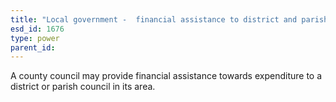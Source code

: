 ```yaml
---
title: "Local government -  financial assistance to district and parish councils"
esd_id: 1676
type: power
parent_id:  
---
```


A county council may provide financial assistance towards expenditure to a district or parish council in its area.

